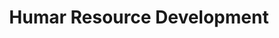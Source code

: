 ---
layout: classification
title: Humar Resource Development
image: /img/previewimg.png
featured: true
applications: false
tags:
#  - abc
#  - cde
#  - xyz
classification_partners:
  - type: Classification Supporter
    list:
      - name: Rotary
        img: /img/rotary.png
      - name: Rotaract
        img: /img/rotaract.png
description:
    Human resource management (HRM or HR) is the strategic approach to the effective management of people in a company or organization such that they help their business gain a competitive advantage. It is designed to maximize employee performance in service of an employer's strategic objectives.[1][need quotation to verify] Human resource management is primarily concerned with the management of people within organizations, focusing on policies and systems.[2] HR departments are responsible for overseeing employee-benefits design, employee recruitment, training and development, performance appraisal, and reward management, such as managing pay and Employee benefits benefit systems.[3] HR also concerns itself with organizational change and industrial relations, or the balancing of organizational practices with requirements arising from collective bargaining and governmental laws.[4][need quotation to verify] The overall purpose of human resources (HR) is to ensure that the organization is able to achieve success through people.[5] HR professionals manage the human capital of an organization and focus on implementing policies and processes. They can specialize in finding, recruiting, training, and developing employees, as well as maintaining employee relations or benefits. Training and development professionals ensure that employees are trained and have continuous development. This is done through training programs, performance evaluations, and reward programs. Employee relations deals with the concerns of employees when policies are broken, such as cases involving harassment or discrimination. Managing employee benefits includes developing compensation structures, parental leave programs, discounts, and other benefits for employees. On the other side of the field are HR generalists or business partners. These HR professionals could work in all areas or be labor relations representatives working with unionized employees. 
# mentors:
#   - name: Testing Name
#     company: Company
#     img: /img/t1.png
#     social:
#       linkedin: https://www.linkedin.com/in/zeospec/
#       twitter: https://twitter.com/ZeoSpec
#       facebook: https://www.facebook.com/zeospec/
#       instagram: https://www.instagram.com/ZeoSpec/
#     introduction: The objective of the game is to get 3 sets of properties in distinct colors. The first player to 3 sets wins the game. There are some action cards, which let you get money/properties from other players. Important action cards, relevant for this post
---